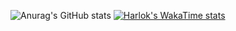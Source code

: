 ![Anurag's GitHub stats](https://github-readme-stats.vercel.app/api?username=LeoTerryMaster&show_icons=true&theme=transparent)
[![Harlok's WakaTime stats](https://github-readme-stats.vercel.app/api/wakatime?username=LeoTerryMaster)](https://github.com/anuraghazra/github-readme-stats)

